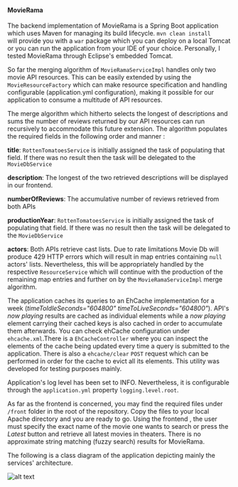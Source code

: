 #### MovieRama

The backend implementation of MovieRama is a Spring Boot application which uses Maven for managing its build lifecycle. `mvn clean install`  
will provide you with a `war` package which you can deploy on a local Tomcat or you can run the application from your IDE of your choice. 
Personally, I tested MovieRama through Eclipse's embedded Tomcat.

So far the merging algorithm of `MovieRamaServiceImpl` handles only two movie API resources. This can be easily extended by using the `MovieResourceFactory` which can make resource specification and handling configurable (application.yml configuration), making it possible for our application to consume a multitude of API resources.

The merge algorithm which hitherto selects the longest of descriptions and sums the number of reviews returned by our API resources can run recursively to accommodate this future extension. The algorithm populates the required fields in the following order and manner : 

**title**: `RottenTomatoesService` is initially assigned the task of populating that field. If there was no result then the task will be delegated to the `MovieDbService`

**description**: The longest of the two retrieved descriptions will be displayed in our frontend.

**numberOfReviews**: The accumulative number of reviews retrieved from both APIs  

**productionYear**: `RottenTomatoesService` is initially assigned the task of populating that field. If there was no result then the task will be delegated to the `MovieDbService`

**actors**: Both APIs retrieve cast lists. Due to rate limitations Movie Db will produce 429 HTTP errors which will result in map entries containing `null` actors' lists. Nevertheless, this will be appropriately handled by the respective `ResourceService` which will continue with the production of the remaining map entries and further on by the `MovieRamaServiceImpl` merge algorithm.

The application caches its queries to an EhCache implementation for a week (*timeToIdleSeconds="604800" timeToLiveSeconds="604800"*). API's _now playing_ results are cached as individual elements while a _now playing_ element carrying their cached keys is also cached in order to accumulate them afterwards. You can check ehCache configuration under `ehcache.xml`.There is a `EhCacheController` where you can inspect the elements of the cache being updated every time a query is submitted to the application. There is also a `ehcache/clear` `POST` request which can be performed in order for the cache to evict all its elements. This utility was developed for testing purposes mainly.

Application's log level has been set to INFO. Nevertheless, it is configurable through the `application.yml` property `logging.level.root`.

As far as the frontend is concerned, you may find the required files under `/front` folder in the root of the repository.
Copy the files to your local Apache directory and you are ready to go. Using the frontend , the user must specify the exact name of the movie one wants to search or press the _Latest_ button and retrieve all latest movies in theaters. There is no approximate string matching (fuzzy search) results for MovieRama.


The following is a class diagram of the application depicting mainly the services' architecture.

![alt text](https://bytebucket.org/niko_strongioglou/movierama/raw/aa7e3756adbc1da145c348e7f87522098b59ee7f/movierama-class-diagram.png?token=35d06b1717e7470ef7457f8ac36b838bebe7c0c2)


